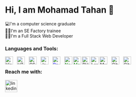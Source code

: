 # Hi, I am Mohamad Tahan 👋 
💻I'm a computer science graduate <br />
👨‍💻I'm an SE Factory trainee <br />
👨‍🔬I'm a Full Stack Web Developer <br />

### Languages and Tools:

<img align="left" alt="Visual Studio Code" width="26px" src="https://cdn.jsdelivr.net/gh/devicons/devicon/icons/vscode/vscode-original.svg" style="padding-right:10px;" />

<img align="left" alt="HTML5" width="26px" src="https://cdn.jsdelivr.net/gh/devicons/devicon/icons/html5/html5-original.svg" style="padding-right:10px;" />

<img align="left" alt="CSS3" width="26px" src="https://cdn.jsdelivr.net/gh/devicons/devicon/icons/css3/css3-original.svg" style="padding-right:10px;" />

<img align="left" alt="JavaScript" width="26px" src="https://cdn.jsdelivr.net/gh/devicons/devicon/icons/javascript/javascript-original.svg" style="padding-right:10px;" />

<img align="left" alt="ReactJS" width="26px" src="https://cdn.jsdelivr.net/npm/simple-icons@3.13.0/icons/react.svg" style="padding-right:10px; color:blue" />

<img align="left" alt="Node.js" width="26px" src="https://cdn.jsdelivr.net/npm/simple-icons@3.13.0/icons/node-dot-js.svg" style="color:green" />

<img align="left" alt="MongoDB" width="26px" src="https://cdn.jsdelivr.net/npm/simple-icons@3.13.0/icons/mongodb.svg" style="color:green" />

<img align="left" alt="PHP" width="26px" src="https://cdn.jsdelivr.net/gh/devicons/devicon/icons/php/php-original.svg" />

<img align="left" alt="Laravel" width="26px" src="https://cdn.jsdelivr.net/npm/simple-icons@3.13.0/icons/laravel.svg" />

<img align="left" alt="MySQL" width="26px" src="https://cdn.jsdelivr.net/gh/devicons/devicon/icons/mysql/mysql-original.svg" style="padding-right:10px;" />

<img align="left" alt="Git" width="26px" src="https://cdn.jsdelivr.net/gh/devicons/devicon/icons/git/git-original.svg" style="padding-right:10px;" />

<img align="left" alt="Git" width="26px" src="https://cdn.jsdelivr.net/gh/devicons/devicon/icons/github/github-original-wordmark.svg" />

<br />

### Reach me with:
<a href="https://www.linkedin.com/in/mohamadtahan/"> <img src="https://www.vectorlogo.zone/logos/linkedin/linkedin-icon.svg" alt="linkedin" width="40" height="40"/> </a>

